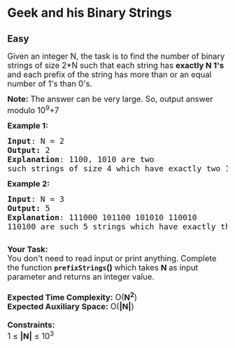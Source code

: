 # Geek and his Binary Strings
## Easy
<div class="problems_problem_content__Xm_eO"><p><span style="font-size: 18px;">Given an integer N, the task is to find the number of binary strings of size 2*N such that each string has <strong>exactly N 1's</strong> and each prefix of the string has more than or an equal number of 1's than 0's.</span></p>
<p><span style="font-size: 18px;"><strong>Note:</strong> The answer can be very large. So, output answer modulo 10<sup>9</sup></span><span style="font-size: 18px;">+7</span></p>
<p><span style="font-size: 18px;"><strong>Example 1:</strong></span></p>
<pre><span style="font-size: 18px;"><strong>Input</strong>: N = 2
<strong>Output:</strong> 2</span>
<span style="font-size: 18px;"><strong>Explanation</strong>: 1100, 1010 are two 
such strings of size 4 which have exactly two 1's in each.</span></pre>
<div><span style="font-size: 18px;"><strong>Example 2:</strong></span></div>
<pre><span style="font-size: 18px;"><strong>Input</strong>: N = 3
<strong>Output:</strong> 5</span>
<span style="font-size: 18px;"><strong>Explanation</strong>: 111000 101100 101010 110010 
110100 are such 5 strings which have exactly three 1's in each.</span></pre>
<div><br><span style="font-size: 18px;"><strong>Your Task:&nbsp;&nbsp;</strong><br>You don't need to read input or print anything. Complete the function <strong><code>prefixStrings</code>()&nbsp;</strong>which takes <strong>N</strong><strong> </strong>as input parameter and returns an integer value.<br><br><strong>Expected Time Complexity:</strong> O(<strong>N<sup>2</sup></strong>)<br><strong>Expected Auxiliary Space:</strong> O(<strong>|N|</strong>)<br><br><strong>Constraints:</strong><br>1 ≤ <strong>|N|</strong> ≤ 10<sup>3</sup></span></div></div>